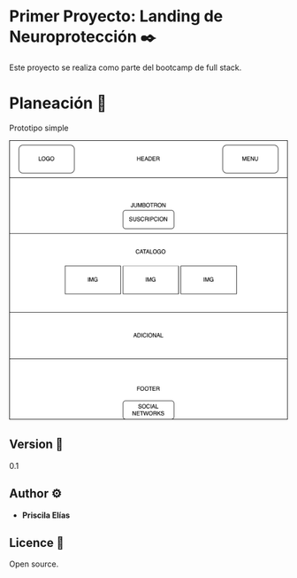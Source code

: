 # Primer Proyecto: Landing de Neuroprotección  ✒️
Este proyecto se realiza como parte del bootcamp de full stack.

# Planeación 📄
Prototipo simple

![Planeación de proyecto](./docs/prototipo.png)

## Version 📌

0.1 

## Author  ⚙️

* **Priscila Elías** 

## Licence 📄

Open source.